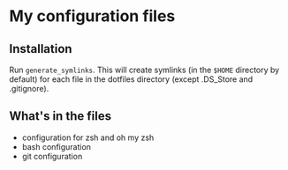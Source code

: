 # My configuration files

## Installation
Run `generate_symlinks`. This will create symlinks (in the `$HOME` directory 
by default) for each file in the dotfiles directory (except .DS_Store and 
.gitignore).

## What's in the files
 - configuration for zsh and oh my zsh
 - bash configuration
 - git configuration
